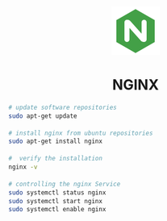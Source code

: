 <div align="center">
  <a href="https://www.nginx.com/">
    <img alt="nginx" src="../logos/nginx.png"/>
  </a>
  <h1>NGINX</h1>
</div>

```sh
# update software repositories
sudo apt-get update

# install nginx from ubuntu repositories
sudo apt-get install nginx

#  verify the installation
nginx -v

# controlling the nginx Service
sudo systemctl status nginx
sudo systemctl start nginx
sudo systemctl enable nginx
```
